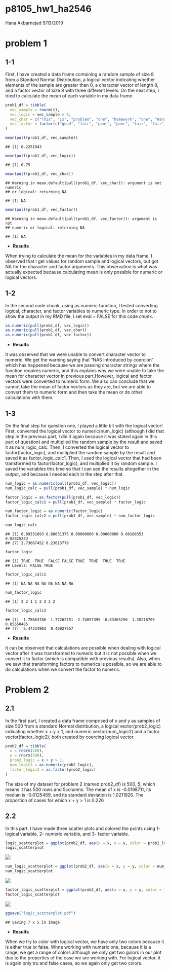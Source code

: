 p8105\_hw1\_ha2546
================
Hana Akbarnejad
9/13/2019

# problem 1

## 1-1

First, I have created a data frame containing a random sample of size 8
from a Standard Normal Distribution, a logical vector indicating whether
elements of the sample are greater than 0, a character vector of length
8, and a factor vector of size 8 with three different levels. On the
next step, I tried to calculate the mean of each variable in my data
frame.

``` r
prob1_df = tibble(
  vec_sample = rnorm(8),
  vec_logic = vec_sample > 0,
  vec_char = c("This", "is", "problem", "one", "homework", "one", "Hana", "Akbarnejad"),
  vec_factor = factor(c("good", "fair", "poor", "poor", "fair", "fair", "fair", "fair"))
)

mean(pull(prob1_df, vec_sample))
```

    ## [1] 0.2251943

``` r
mean(pull(prob1_df, vec_logic))
```

    ## [1] 0.75

``` r
mean(pull(prob1_df, vec_char))
```

    ## Warning in mean.default(pull(prob1_df, vec_char)): argument is not numeric
    ## or logical: returning NA

    ## [1] NA

``` r
mean(pull(prob1_df, vec_factor))
```

    ## Warning in mean.default(pull(prob1_df, vec_factor)): argument is not
    ## numeric or logical: returning NA

    ## [1] NA

  - **Results**

When trying to calculate the mean for the variables in my data frame, I
observed that I get values for random sample and logical vectors, but
got NA for the character and factor arguments. This observation is what
was actually expected because calculating mean is only possible for
numeric or logical vectors.

## 1-2

In the second code chunk, using as.numeric function, I tested converting
logical, character, and factor variables to numeric type. In order to
not to show the output in my RMD file, I set eval = FALSE for this code
chunk.

``` r
as.numeric(pull(prob1_df, vec_logic))
as.numeric(pull(prob1_df, vec_char))
as.numeric(pull(prob1_df, vec_factor))
```

  - **Results**

It was observed that we were unable to convert character vector to
numeric. We get the warning saying that “NAS introduced by coercion”
which has happened because we are passing character strings where the
function requires numeric, and this explains why we were unable to take
the mean for character vector in previous part.However, logical and
factor vectors were converted to numeric form. We also can conclude that
we cannot take the mean of factor vectors as they are, but we are able
to convert them to numeric form and then take the mean or do other
calculations with them.

## 1-3

On the final step for question one, I played a little bit with the
logical vector\! First, converted the logical vector to
numeric(num\_logic) (although I did that step in the previous part, I
did it again because it was stated again in this part of question) and
multiplied the random sample by the result and saved it as
num\_logic\_calc. Then, I converted the logical vector to
factor(factor\_logic), and multiplied the random sample by the result
and saved it as factor\_logic\_calc1. Then, I used the logical vector
that had been transformed to factor(factor\_logic), and multiplied it by
random sample. I saved the variables this time so that I can see the
results altogether in the output, and because I needed each in the step
after that.

``` r
num_logic = as.numeric(pull(prob1_df, vec_logic))
num_logic_calc = pull(prob1_df, vec_sample) * num_logic

factor_logic = as.factor(pull(prob1_df, vec_logic))
factor_logic_calc1 = pull(prob1_df, vec_sample) * factor_logic

num_factor_logic = as.numeric(factor_logic)
factor_logic_calc2 = pull(prob1_df, vec_sample) * num_factor_logic

num_logic_calc
```

    ## [1] 0.89331893 0.88631375 0.00000000 0.00000000 0.60108353 0.02825243
    ## [7] 2.73667452 0.23013779

``` r
factor_logic
```

    ## [1] TRUE  TRUE  FALSE FALSE TRUE  TRUE  TRUE  TRUE 
    ## Levels: FALSE TRUE

``` r
factor_logic_calc1
```

    ## [1] NA NA NA NA NA NA NA NA

``` r
num_factor_logic
```

    ## [1] 2 2 1 1 2 2 2 2

``` r
factor_logic_calc2
```

    ## [1]  1.78663786  1.77262751 -2.74057399 -0.83365256  1.20216705  0.05650485
    ## [7]  5.47334903  0.46027557

  - **Results**

It can be observed that calculations are possible when dealing with
logical vector after it was transformed to numeric but it is not
possible when we convert it to factor (which is compatible with previous
results). Also, when we saw that transforming factors to numerics is
possible, so we are able to do calculations when we convert the factor
to numeric.

# Problem 2

## 2.1

In the first part, I created a data frame comprised of x and y as
samples of size 500 from a standard Normal distribution, a logical
vector(prob2\_logic) indicating whether x + y \> 1, and numeric
vector(num\_logic2) and a factor vector(factor\_logic2), both created by
coercing logical vector.

``` r
prob2_df = tibble(
  x = rnorm(500),
  y = rnorm(500),
  prob2_logic = x + y > 1,
  num_logic2 = as.numeric(prob2_logic),
  factor_logic2 = as.factor(prob2_logic)
)
```

The size of my dataset for problem 2 (named prob2\_df) is 500, 5; which
means it has 500 rows and 5columns. The mean of x is -0.0198711, its
median is -0.0125469, and its standard deviation is 1.0211926. The
proportion of cases for which x + y \> 1 is 0.226

## 2.2

In this part, I have made three scatter plots and colored the points
using 1- logical variable, 2- numeric variable, and 3- factor
variable.

``` r
logic_scatterplot = ggplot(prob2_df, aes(x = x, y = y, color = prob2_logic)) + geom_point()
logic_scatterplot
```

![](p8105_hw1_ha2546_files/figure-gfm/scatter_plots-1.png)<!-- -->

``` r
num_logic_scatterplot = ggplot(prob2_df, aes(x = x, y = y, color = num_logic2)) + geom_point()
num_logic_scatterplot
```

![](p8105_hw1_ha2546_files/figure-gfm/scatter_plots-2.png)<!-- -->

``` r
factor_logic_scatterplot = ggplot(prob2_df, aes(x = x, y = y, color = factor_logic2)) + geom_point()
factor_logic_scatterplot
```

![](p8105_hw1_ha2546_files/figure-gfm/scatter_plots-3.png)<!-- -->

``` r
ggsave("logic_scatterplot.pdf")
```

    ## Saving 7 x 5 in image

  - **Results**

When we try to color with logical vector, we have only two colors
because it is either true or false. Whne working with numeric one,
because it is a range, we get a range of colors although we only get two
golors in our plot due to the properties of the case we are working
with. For logical vector, it is again only tru and false cases, so we
again only get two colors.
